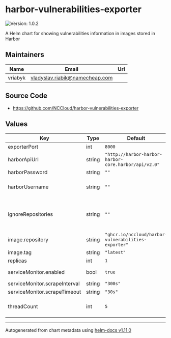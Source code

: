 # harbor-vulnerabilities-exporter

![Version: 1.0.2](https://img.shields.io/badge/Version-1.0.2-informational?style=flat-square)

A Helm chart for showing vulnerabilities information in images stored in Harbor

## Maintainers

| Name | Email | Url |
| ---- | ------ | --- |
| vriabyk | <vladyslav.riabik@namecheap.com> |  |

## Source Code

* <https://github.com/NCCloud/harbor-vulnerabilities-exporter>

## Values

| Key | Type | Default | Description |
|-----|------|---------|-------------|
| exporterPort | int | `8000` |  |
| harborApiUrl | string | `"http://harbor-harbor-harbor-core.harbor/api/v2.0"` |  |
| harborPassword | string | `""` |  |
| harborUsername | string | `""` | script won't use credentials if values are empty read-only user should be enough |
| ignoreRepositories | string | `""` | comma separated list of project/repositories to ignore (won't create a metric in prometheus), for example: 'project/repo1,project/repo2' |
| image.repository | string | `"ghcr.io/nccloud/harbor-vulnerabilities-exporter"` |  |
| image.tag | string | `"latest"` |  |
| replicas | int | `1` |  |
| serviceMonitor.enabled | bool | `true` | serviceMonitor can be disabled if needed |
| serviceMonitor.scrapeInterval | string | `"300s"` |  |
| serviceMonitor.scrapeTimeout | string | `"30s"` |  |
| threadCount | int | `5` | number of threads for exporter script to call Harbor API |

----------------------------------------------
Autogenerated from chart metadata using [helm-docs v1.11.0](https://github.com/norwoodj/helm-docs/releases/v1.11.0)
